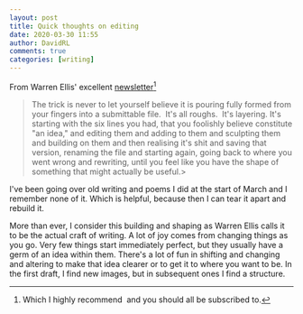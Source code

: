 ```yaml
---  
layout: post  
title: Quick thoughts on editing  
date: 2020-03-30 11:55  
author: DavidRL  
comments: true  
categories: [writing]  
---  
```

From Warren Ellis' excellent <a href="http://orbitaloperations.com/">newsletter</a>[^1]   

> The trick is never to let yourself believe it is pouring fully formed from your fingers into a submittable file.  It's all roughs.  It's layering. It's starting with the six lines you had, that you foolishly believe constitute "an idea," and editing them and adding to them and sculpting them and building on them and then realising it's shit and saving that version, renaming the file and starting again, going back to where you went wrong and rewriting, until you feel like you have the shape of something that might actually be useful.>  

I've been going over old writing and poems I did at the start of March and I remember none of it. Which is helpful, because then I can tear it apart and rebuild it.  

More than ever, I consider this building and shaping as Warren Ellis calls it to be the actual craft of writing. A lot of joy comes from changing things as you go. Very few things start immediately perfect, but they usually have a germ of an idea within them. There's a lot of fun in shifting and changing and altering to make that idea clearer or to get it to where you want to be. In the first draft, I find new images, but in subsequent ones I find a structure.  

[^1]: Which I highly recommend  and you should all be subscribed to.
